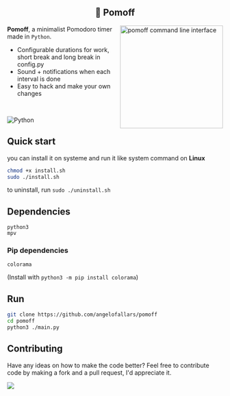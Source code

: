<h2 align="center">🍅 Pomoff</h1>

<img src="https://i.imgur.com/nXkjOqU.png" alt="pomoff command line interface" align="right" height="240px">

**Pomoff**, a minimalist Pomodoro timer made in `Python`.

- Configurable durations for work, short break and long break in config.py
- Sound + notifications when each interval is done
- Easy to hack and make your own changes

<br>

![Python](https://img.shields.io/badge/Python-3776AB?style=for-the-badge&logo=python&logoColor=white)

## Quick start 
you can install it on systeme and run it like system command on __Linux__

```bash
chmod +x install.sh 
sudo ./install.sh
```

to uninstall, run `sudo ./uninstall.sh`

## Dependencies

```
python3
mpv
```

### Pip dependencies

```
colorama
```

(Install with `python3 -m pip install colorama`)

## Run

```bash
git clone https://github.com/angelofallars/pomoff
cd pomoff
python3 ./main.py
```



## Contributing

Have any ideas on how to make the code better? Feel free to contribute code by
making a fork and a pull request, I'd appreciate it.

<a href="./LICENSE.md"><img src="https://img.shields.io/badge/license-MIT-blue.svg"></a>

